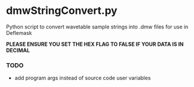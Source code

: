# dmwStringConvert.py
Python script to convert wavetable sample strings into .dmw files for use in Deflemask

**PLEASE ENSURE YOU SET THE HEX FLAG TO FALSE IF YOUR DATA IS IN DECIMAL**

### TODO
- add program args instead of source code user variables
